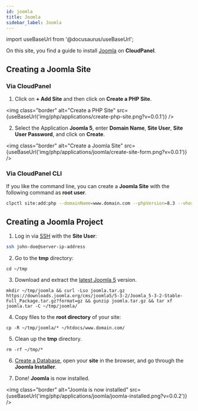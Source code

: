 ```yaml
---
id: joomla
title: Joomla
sidebar_label: Joomla
---
```


import useBaseUrl from '@docusaurus/useBaseUrl';

On this site, you find a guide to install [Joomla](https://www.joomla.org/) on **CloudPanel**.

## Creating a Joomla Site

### Via CloudPanel

1. Click on **+ Add Site** and then click on **Create a PHP Site**.

<img class="border" alt="Create a PHP Site" src={useBaseUrl('img/php/applications/create-php-site.png?v=0.0.1')} />

2. Select the Application **Joomla 5**, enter **Domain Name**, **Site User**, **Site User Password**, and click on **Create**.

<img class="border" alt="Create a Joomla Site" src={useBaseUrl('img/php/applications/joomla/create-site-form.png?v=0.0.1')} />

### Via CloudPanel CLI

If you like the command line, you can create a **Joomla Site** with the following command as **root user**.

```bash
clpctl site:add:php --domainName=www.domain.com --phpVersion=8.3 --vhostTemplate='Joomla 5' --siteUser='john-doe' --siteUserPassword='!secretPassword!'
```

## Creating a Joomla Project

1. Log in via [SSH](../../../frontend-area/ssh-ftp/#ssh-login) with the **Site User**:

```bash
ssh john-doe@server-ip-address
```

2. Go to the **tmp** directory:

```
cd ~/tmp
```

3. Download and extract the [latest Joomla 5](https://downloads.joomla.org/latest) version.

```
mkdir ~/tmp/joomla && curl -Lso joomla.tar.gz https://downloads.joomla.org/cms/joomla5/5-3-2/Joomla_5-3-2-Stable-Full_Package.tar.gz?format=gz && gunzip joomla.tar.gz && tar xf joomla.tar -C ~/tmp/joomla/
```

4. Copy files to the **root directory** of your site:

```
cp -R ~/tmp/joomla/* ~/htdocs/www.domain.com/
```

5. Clean up the **tmp** directory.

```
rm -rf ~/tmp/*
```

6. [Create a Database](../../../frontend-area/databases/#adding-a-database), open your **site** in the browser, and go through the **Joomla Installer**.

7. Done! **Joomla** is now installed. 

<img class="border" alt="Joomla is now installed" src={useBaseUrl('img/php/applications/joomla/joomla-installed.png?v=0.0.2')} />